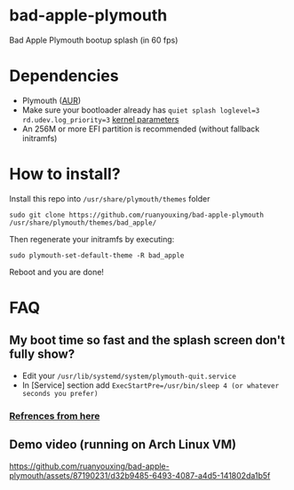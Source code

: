 # bad-apple-plymouth
Bad Apple Plymouth bootup splash (in 60 fps)

# Dependencies
* Plymouth ([AUR](https://aur.archlinux.org/packages/plymouth-git))<br>
* Make sure your bootloader already has `quiet splash loglevel=3 rd.udev.log_priority=3` [kernel
  parameters](https://wiki.archlinux.org/title/kernel_parameters)
* An 256M or more EFI partition is recommended (without fallback initramfs)
# How to install?
Install this repo into `/usr/share/plymouth/themes` folder
```
sudo git clone https://github.com/ruanyouxing/bad-apple-plymouth /usr/share/plymouth/themes/bad_apple/
```

Then regenerate your initramfs by executing:
```
sudo plymouth-set-default-theme -R bad_apple
```
Reboot and you are done!

# FAQ
## My boot time so fast and the splash screen don't fully show?
* Edit your `/usr/lib/systemd/system/plymouth-quit.service`
* In [Service] section add `ExecStartPre=/usr/bin/sleep 4 (or whatever seconds
  you prefer)`
### [Refrences from here](https://www.reddit.com/r/archlinux/comments/u5fjbi/how_do_i_make_my_boot_time_slower/)

## Demo video (running on Arch Linux VM)


https://github.com/ruanyouxing/bad-apple-plymouth/assets/87190231/d32b9485-6493-4087-a4d5-141802da1b5f

